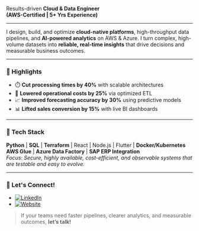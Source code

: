 Results-driven **Cloud & Data Engineer** <br>
<span style="font-size:14px"> <b>(AWS-Certified | 5+ Yrs Experience)</b> </span>

---

I design, build, and optimize **cloud-native platforms**, high-throughput data pipelines, and **AI-powered analytics** on AWS & Azure. I turn complex, high-volume datasets into **reliable, real-time insights** that drive decisions and measurable business outcomes.

---

### 🚀 Highlights
- ⏱️ **Cut processing times by 40%** with scalable architectures
- 💸 **Lowered operational costs by 25%** via optimized ETL
- 📈 **Improved forecasting accuracy by 30%** using predictive models
- 📊 **Lifted sales conversion by 15%** with live BI dashboards

---

### 🧰 Tech Stack
**Python** | **SQL** | **Terraform** | React |  Node.js | Flutter | **Docker/Kubernetes**<br>
**AWS Glue** | **Azure Data Factory** | **SAP ERP Integration**  
*Focus: Secure, highly available, cost-efficient, and observable systems that are testable and easy to evolve.*

---

### 🤝 Let's Connect!
- [![LinkedIn](https://img.shields.io/badge/LinkedIn-blue?logo=linkedin&logoColor=white)](https://www.linkedin.com/in/sunday-oyebiyi/)
- [![Website](https://img.shields.io/badge/Portfolio-oyebiyi.myloveboxes.com-ff69b4?logo=githubpages&logoColor=white)](https://oyebiyi.myloveboxes.com/)

> If your teams need faster pipelines, clearer analytics, and measurable outcomes, **let’s talk!**
